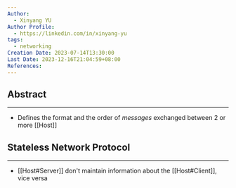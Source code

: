 ```yaml
---
Author:
  - Xinyang YU
Author Profile:
  - https://linkedin.com/in/xinyang-yu
tags:
  - networking
Creation Date: 2023-07-14T13:30:00
Last Date: 2023-12-16T21:04:59+08:00
References: 
---
```

## Abstract
---
- Defines the format and the order of *messages* exchanged between 2 or more [[Host]]


## Stateless Network Protocol
---
- [[Host#Server]] don't maintain information about the [[Host#Client]], vice versa